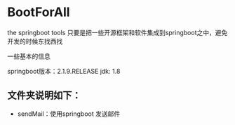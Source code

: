 # BootForAll
the springboot tools  只要是把一些开源框架和软件集成到springboot之中，避免开发的时候东找西找

一些基本的信息

springboot版本：2.1.9.RELEASE
jdk: 1.8


## 文件夹说明如下：
* sendMail：使用springboot 发送邮件

